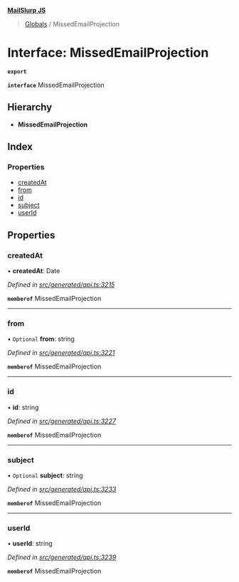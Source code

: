 **[MailSlurp JS](../README.md)**

> [Globals](../README.md) / MissedEmailProjection

# Interface: MissedEmailProjection

**`export`** 

**`interface`** MissedEmailProjection

## Hierarchy

* **MissedEmailProjection**

## Index

### Properties

* [createdAt](missedemailprojection.md#createdat)
* [from](missedemailprojection.md#from)
* [id](missedemailprojection.md#id)
* [subject](missedemailprojection.md#subject)
* [userId](missedemailprojection.md#userid)

## Properties

### createdAt

•  **createdAt**: Date

*Defined in [src/generated/api.ts:3215](https://github.com/mailslurp/mailslurp-client/blob/ad6aa3d/src/generated/api.ts#L3215)*

**`memberof`** MissedEmailProjection

___

### from

• `Optional` **from**: string

*Defined in [src/generated/api.ts:3221](https://github.com/mailslurp/mailslurp-client/blob/ad6aa3d/src/generated/api.ts#L3221)*

**`memberof`** MissedEmailProjection

___

### id

•  **id**: string

*Defined in [src/generated/api.ts:3227](https://github.com/mailslurp/mailslurp-client/blob/ad6aa3d/src/generated/api.ts#L3227)*

**`memberof`** MissedEmailProjection

___

### subject

• `Optional` **subject**: string

*Defined in [src/generated/api.ts:3233](https://github.com/mailslurp/mailslurp-client/blob/ad6aa3d/src/generated/api.ts#L3233)*

**`memberof`** MissedEmailProjection

___

### userId

•  **userId**: string

*Defined in [src/generated/api.ts:3239](https://github.com/mailslurp/mailslurp-client/blob/ad6aa3d/src/generated/api.ts#L3239)*

**`memberof`** MissedEmailProjection
